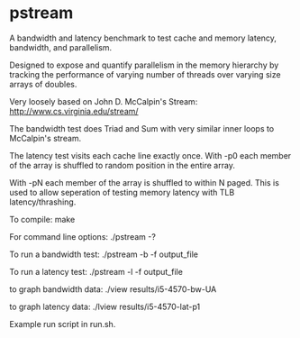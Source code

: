 # pstream
A bandwidth and latency benchmark to test cache and memory latency, bandwidth, and parallelism.

Designed to expose and quantify parallelism in the memory hierarchy 
by tracking the performance of varying number of threads over varying
size arrays of doubles.

Very loosely based on John D. McCalpin's Stream: 
	http://www.cs.virginia.edu/stream/

The bandwidth test does Triad and Sum with very similar inner loops to McCalpin's stream.

The latency test visits each cache line exactly once.  With -p0 each member of the array is shuffled to random position in the entire array.

With -pN each member of the array is shuffled to within N paged.  This is used to allow seperation of testing memory latency with TLB latency/thrashing.

To compile:
    make

For command line options:
    ./pstream -?

To run a bandwidth test: 
	./pstream -b -f output_file 

To run a latency test: 
	./pstream -l -f output_file 

to graph bandwidth data:
	./view results/i5-4570-bw-UA

to graph latency data:
    ./lview results/i5-4570-lat-p1 

Example run script in run.sh.

